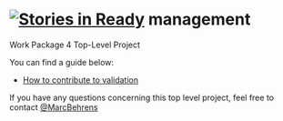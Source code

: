 [![Stories in Ready](https://badge.waffle.io/openETCS/validation.png?label=ready&title=Ready)](https://waffle.io/openETCS/validation)
management
==========

Work Package 4 Top-Level Project

You can find a guide below:
* [How to contribute to validation](https://github.com/openETCS/validation/wiki/How-to-contribute-to-validation)


If you have any questions concerning this top level project, feel free to contact [@MarcBehrens](https://github.com/MarcBehrens)


